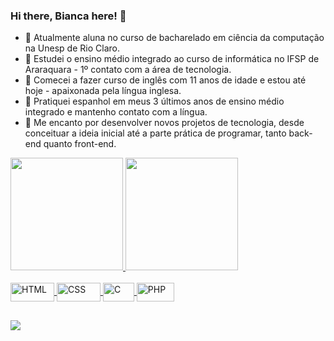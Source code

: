 ### Hi there, Bianca here! 👋

<!--
**biancapastos/biancapastos** is a ✨ _special_ ✨ repository because its `README.md` (this file) appears on your GitHub profile.
Here are some ideas to get you started: -->

- 🌱 Atualmente aluna no curso de bacharelado em ciência da computação na Unesp de Rio Claro.
- 🔭 Estudei o ensino médio integrado ao curso de informática no IFSP de Araraquara - 1º contato com a área de tecnologia.
- 🌱 Comecei a fazer curso de inglês com 11 anos de idade e estou até hoje - apaixonada pela língua inglesa.
- 🔭 Pratiquei espanhol em meus 3 últimos anos de ensino médio integrado e mantenho contato com a língua.
- 🌱 Me encanto por desenvolver novos projetos de tecnologia, desde conceituar a ideia inicial até a parte prática de programar, tanto back-end quanto front-end.

<div>
  <a href = "https://github.com/biancapastos">
  <img height="180em" src="https://github-readme-stats.vercel.app/api?username=biancapastos&show_icons=true&theme=dracula&include_all_commits=true&count_private=true"/>
  <img height="180em" src="https://github-readme-stats.vercel.app/api/top-langs/?username=biancapastos&layout=compact&langs_count=7&theme=dracula"/>
</div> 
  
<div style="display: inline_block"><br>
  <img align="center" alt="HTML" height="30" width="70" src="https://img.shields.io/badge/HTML-239120?style=for-the-badge&logo=html5&logoColor=white">
  <img align="center" alt="CSS" height="30" width="70" src="https://img.shields.io/badge/CSS-239120?&style=for-the-badge&logo=css3&logoColor=white">
  <img align="center" alt="C" height="30" width="50" src="https://img.shields.io/badge/C-00599C?style=for-the-badge&logo=c&logoColor=white" target="_blank">
  <img align="center" alt="PHP" height="30" width="60" src="https://img.shields.io/badge/PHP-777BB4?style=for-the-badge&logo=php&logoColor=white" target="_blank">
</div>
  
##
<div>
  <a href="https://www.linkedin.com/in/bianca-pastos-0620a9182" target="_blank"><img src="https://img.shields.io/badge/-LinkedIn-%230077B5?style=for-the-badge&logo=linkedin&logoColor=white" target="_blank"></a>
</div>
